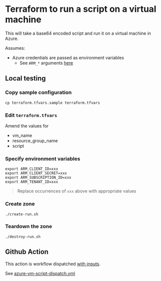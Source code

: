# Terraform to run a script on a virtual machine


This will take a base64 encoded script and run it on a virtual machine in Azure. 

Assumes:

* Azure credentials are passed as environment variables
  * See `ARM_*` arguments [here](https://registry.terraform.io/providers/hashicorp/azurerm/latest/docs#argument-reference)


## Local testing

### Copy sample configuration

```
cp terraform.tfvars.sample terraform.tfvars
```

### Edit `terraform.tfvars`

Amend the values for

* vm_name
* resource_group_name
* script

### Specify environment variables

```
export ARM_CLIENT_ID=xxx
export ARM_CLIENT_SECRET=xxx
export ARM_SUBSCRIPTION_ID=xxx
export ARM_TENANT_ID=xxx
```
> Replace occurrences of `xxx` above with appropriate values

### Create zone

```
./create-run.sh
```

### Teardown the zone

```
./destroy-run.sh
```


## Github Action

This action is workflow dispatched [with inputs](https://docs.github.com/en/actions/using-workflows/workflow-syntax-for-github-actions#onworkflow_dispatchinputs).

See [azure-vm-script-dispatch.yml](https://github.com/clicktruck/azure-actions/.github/workflows/azure-vm-script-dispatch.yml)
